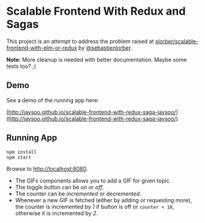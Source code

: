 # Scalable Frontend With Redux and Sagas

This project is an attempt to address the problem raised at
[slorber/scalable-frontend-with-elm-or-redux](https://github.com/slorber/scalable-frontend-with-elm-or-redux)
by [@sebastienlorber](https://twitter.com/sebastienlorber).

**Note:** More cleanup is needed with better documentation. Maybe some tests too? ;)

## Demo

See a demo of the running app here:

[http://jaysoo.github.io/scalable-frontend-with-redux-saga-jaysoo/](http://jaysoo.github.io/scalable-frontend-with-redux-saga-jaysoo/)

## Running App

```
npm install
npm start
```

Browse to [http://localhost:8080](http://localhost:8080).

- The GIFs components allows you to add a GIF for given topic.
- The toggle button can be *on* or *off*.
- The counter can be *incremented* or *decremented*.
- Whenever a new GIF is fetched (either by adding or requesting more),
  the counter is incremented by *1* if button is off or `counter < 10`,
  otherwise it is incremented by *2*.
